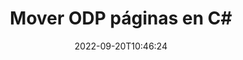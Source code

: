 ---
############################# Static ############################
layout: "auto-gen-merger"
date: 2022-09-20T10:46:24
draft: false
otherformats: ods odt one otp ott pdf pps ppsx ppt pptx rtf tex vdx vsdm vsdx vssm

############################# Head ############################
head_title: "Mover ODP páginas en C#"
head_description: "Mueva páginas dentro de un documento ODP en C# a cualquier posición usando la API de fusión de documentos."

############################# Header ############################
title: "Mover ODP páginas en C#"
description: "Mueva ODP páginas con unas pocas líneas de código .NET."
bg_image: "https://cms.admin.containerize.com/templates/aspose/App_Themes/V3/images/bg/header1.png"
bg_overlay: false
button:
    enable: true
    icon: "fas fa-arrow-down"
    label: "Descargue prueba gratis"
    link: "https://downloads.groupdocs.com/merger/net"

############################# SubMenu ############################
submenu:
    enable: true

    left:
        img_alt: "GroupDocs.Merger for .NET"
        image: "https://cms.admin.containerize.com/templates/groupdocs/images/product-logos/90x90-noborder/groupdocs-merger-net.png"
        product: "GroupDocs.Merger"
        platform: ".NET"

    middle:
        button:

            # button loop
            - link: "https://apireference.groupdocs.com/merger/net"
              text: "Referencia de la API"

            # button loop
            - link: "https://github.com/groupdocs-merger"
              text: "Ejemplos de código"

            # button loop
            - link: "https://products.groupdocs.app/merger/family"
              text: "demostraciones en vivo"

            # button loop
            - link: "https://purchase.groupdocs.com/pricing/merger/net"
              text: "Precios"

    right:
        link_download: "https://downloads.groupdocs.com/merger"
        link_learn: "https://docs.groupdocs.com/merger/net"
        link_buy: "https://purchase.groupdocs.com"

############################# About ############################
about:
    enable: true
    title: "Acerca de la API de GroupDocs.Merger for .NET"
    content: |
        [GroupDocs.Merger for .NET](/es/merger/net/) ofrece una solución simple para fusionar y dividir de forma segura entre una amplia gama de formatos de documentos, incluidos PDF, Microsoft Office (Word, Excel, PowerPoint , OneNote), OpenDocument, HTML, imágenes y muchos otros dentro de las aplicaciones de .NET. Al agregar solo unas pocas líneas del código, realice varias operaciones de documentos, como mover, eliminar, rotar, intercambiar, extraer o cambiar la orientación de las páginas dentro de los documentos. La API de combinación de documentos también admite la vista previa de páginas de documentos como una imagen para analizar la estructura, el formato y el contenido del documento en la página.
        
        GroupDocs.Merger API es una opción adecuada para soluciones corporativas que necesitan funciones de movimiento de páginas de archivos. Estas API son compatibles con todos los principales sistemas operativos y plataformas, incluido .NET Framework, .NET Standard, .NET Core, Mono.

############################# Steps ############################
steps:
    enable: true
    title_left: "Mover ODP páginas de archivo en .NET"
    content_left: |
        [GroupDocs.Merger for .NET](/es/merger/net/) facilita a los desarrolladores de C# mover páginas dentro de un archivo ODP mediante la implementación de unos sencillos pasos .
        
        * Inicialice **MoveOptions** para especificar los números de página actuales y nuevos.
        * Cree una nueva instancia de **Merger** y pase la ruta del documento de origen como parámetro del constructor.
        * Llame a **MovePage** y pase el objeto **MoveOptions**.
        * Llame a **Guardar** y especifique la ruta del archivo para guardar el documento resultante.

    title_right: "Requisitos del sistema"
    content_right: |
        Las API de GroupDocs.Merger for .NET son compatibles con todas las principales plataformas y sistemas operativos. Antes de ejecutar el código a continuación, asegúrese de tener instalados los siguientes requisitos previos en su sistema.

        * Sistemas operativos: Microsoft Windows, Linux, Mac OS
        * Entornos de desarrollo: Visual Studio, Xamarin, MonoDevelop
        * Marcos: .NET Framework, .NET Standard, .NET Core, Mono
        * Descarga la última versión de GroupDocs.Merger for .NET de [NuGet](https://www.nuget.org/packages/groupdocs.merger)
         
    code: |
     {{% merger/additional-styles %}}
     {{< merger/code-merger title="Cómo mover páginas de archivos ODP usando el código de ejemplo C#">}}

        ```csharp    
        // Mover ODP páginas de archivos usando GroupDocs.Merger API
        int pageNumber = 6;
        int newPageNumber = 1;

        // Inicialice la clase MoveOptions para especificar los números de página actuales y nuevos
        MoveOptions moveOptions = new MoveOptions(pageNumber, newPageNumber);

        // Crear una instancia de Fusión con el documento de entrada ODP
        using (Merger merger = new Merger("input.odp"))
          {
            // Llame al método MovePage y pásele el objeto MoveOptions
            merger.MovePage(moveOptions);
    
            // Llame al método Guardar y pase la ruta de archivo deseada para guardar el documento de salida
            merger.Save("output.odp");
          }
        ```
     {{< /merger/code-merger >}}

############################# Demos ############################
demos:
    enable: true
    title: "Demostraciones en vivo - Mover ODP páginas en línea"
    content: |
       Mueva las páginas de archivos ODP ahora mismo visitando el sitio web [GroupDocs.Merger Live Demos](https://products.groupdocs.app/splitter/move-pages/odp).
       La demostración en vivo tiene los siguientes beneficios.
        
############################# About Formats ############################
about_formats:
    enable: true

############################# More Formats ############################
more_formats:
    enable: true
    title: "Mover páginas de otros formatos de documentos"
    content: |
        .NET fusión de documentos y API dividida para formatos de archivo e imágenes. Mueva algunos de los formatos de archivo populares como se indica a continuación.

############################# Back to top ###############################
back_to_top:
    enable: true
---